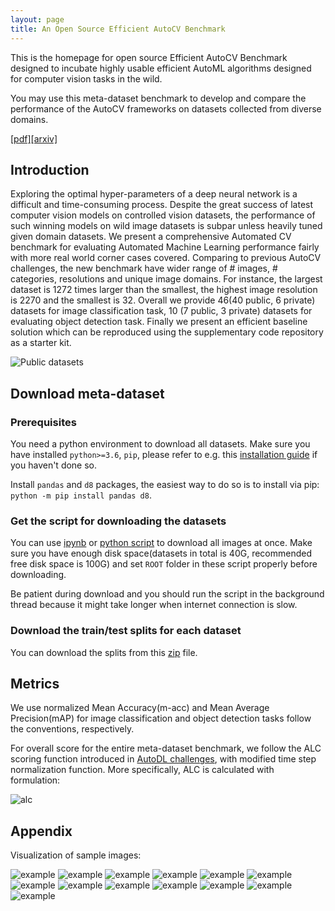 ```yaml
---
layout: page
title: An Open Source Efficient AutoCV Benchmark
---
```



This is the homepage for open source Efficient AutoCV Benchmark designed to incubate highly usable efficient AutoML algorithms designed for computer vision tasks in the wild.

You may use this meta-dataset benchmark to develop and compare the performance of the AutoCV frameworks on datasets collected from diverse domains.

[[pdf]]()[[arxiv]]()

## Introduction

Exploring the optimal hyper-parameters of a deep neural network is a difficult and time-consuming process. Despite the great success of latest computer vision models on controlled vision datasets, the performance of such winning models on wild image datasets is subpar unless heavily tuned given domain datasets. We present a comprehensive Automated CV benchmark for evaluating Automated Machine Learning performance fairly with more real world corner cases covered. Comparing to previous AutoCV challenges, the new benchmark have wider range of # images, # categories, resolutions and unique image domains. For instance, the largest dataset is 1272 times larger than the smallest, the highest image resolution is 2270 and the smallest is 32. Overall we provide 46(40 public, 6 private) datasets for image classification task, 10 (7 public, 3 private) datasets for evaluating object detection task. Finally we present an efficient baseline solution which can be reproduced using the supplementary code repository as a starter kit.

![Public datasets](assets/images/public_datasets.png "public datasets")


## Download meta-dataset

### Prerequisites

You need a python environment to download all datasets. Make sure you have installed `python>=3.6`, `pip`, please refer to e.g. this [installation guide](https://realpython.com/installing-python/) if you haven't done so.

Install `pandas` and `d8` packages, the easiest way to do so is to install via pip: `python -m pip install pandas d8`.

### Get the script for downloading the datasets

You can use [ipynb](benchmark/download_public_datasets.ipynb) or [python script](benchmark/download_public_datasets.py) to download all images at once.
Make sure you have enough disk space(datasets in total is 40G, recommended free disk space is 100G) and set `ROOT` folder in these script properly before downloading.

Be patient during download and you should run the script in the background thread because it might take longer when internet connection is slow.

### Download the train/test splits for each dataset

You can download the splits from this [zip](benchmark/efficient_autocv_splits.zip) file.


## Metrics

We use normalized Mean Accuracy(m-acc) and Mean Average Precision(mAP) for image classification and object detection tasks follow the conventions, respectively.

For overall score for the entire meta-dataset benchmark, we follow the ALC scoring function introduced in [AutoDL challenges](https://autodl.chalearn.org/), with modified time step normalization function. More specifically, ALC is calculated with formulation:

![alc](assets/images/alc.png)


## Appendix

Visualization of sample images:

![example](assets/images/viz/file-10.png)
![example](assets/images/viz/file-11.png)
![example](assets/images/viz/file-12.png)
![example](assets/images/viz/file-13.png)
![example](assets/images/viz/file-14.png)
![example](assets/images/viz/file-15.png)
![example](assets/images/viz/file-16.png)
![example](assets/images/viz/file-17.png)
![example](assets/images/viz/file-18.png)
![example](assets/images/viz/file-19.png)
![example](assets/images/viz/file-20.png)
![example](assets/images/viz/file-21.png)
![example](assets/images/viz/file-22.png)
